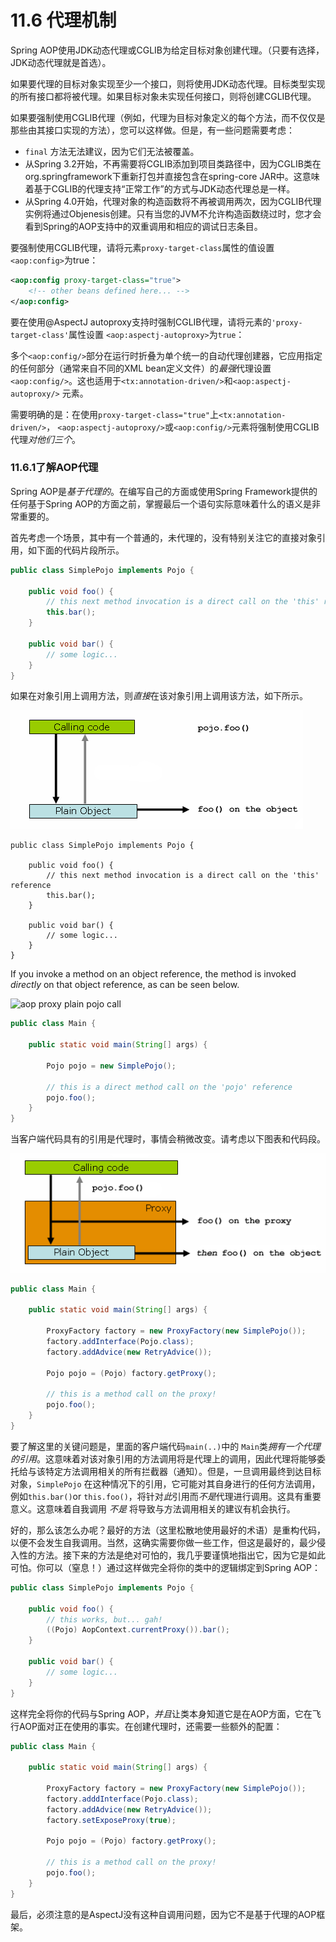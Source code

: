 # 11.6 代理机制

Spring AOP使用JDK动态代理或CGLIB为给定目标对象创建代理。（只要有选择，JDK动态代理就是首选）。

如果要代理的目标对象实现至少一个接口，则将使用JDK动态代理。目标类型实现的所有接口都将被代理。如果目标对象未实现任何接口，则将创建CGLIB代理。

如果要强制使用CGLIB代理（例如，代理为目标对象定义的每个方法，而不仅仅是那些由其接口实现的方法），您可以这样做。但是，有一些问题需要考虑：

- `final` 方法无法建议，因为它们无法被覆盖。
- 从Spring 3.2开始，不再需要将CGLIB添加到项目类路径中，因为CGLIB类在org.springframework下重新打包并直接包含在spring-core JAR中。这意味着基于CGLIB的代理支持“正常工作”的方式与JDK动态代理总是一样。
- 从Spring 4.0开始，代理对象的构造函数将不再被调用两次，因为CGLIB代理实例将通过Objenesis创建。只有当您的JVM不允许构造函数绕过时，您才会看到Spring的AOP支持中的双重调用和相应的调试日志条目。

要强制使用CGLIB代理，请将元素`proxy-target-class`属性的值设置`<aop:config>`为true：

```xml
<aop:config proxy-target-class="true">
    <!-- other beans defined here... -->
</aop:config>
```

要在使用@AspectJ autoproxy支持时强制CGLIB代理，请将元素的`'proxy-target-class'`属性设置 `<aop:aspectj-autoproxy>`为`true`：

多个`<aop:config/>`部分在运行时折叠为单个统一的自动代理创建器，它应用指定的任何部分（通常来自不同的XML bean定义文件）的*最强*代理设置`<aop:config/>`。这也适用于`<tx:annotation-driven/>`和`<aop:aspectj-autoproxy/>` 元素。

需要明确的是：在使用`proxy-target-class="true"`上`<tx:annotation-driven/>`， `<aop:aspectj-autoproxy/>`或`<aop:config/>`元素将强制使用CGLIB代理*对他们三个*。

### 11.6.1了解AOP代理

Spring AOP是*基于代理的*。在编写自己的方面或使用Spring Framework提供的任何基于Spring AOP的方面之前，掌握最后一个语句实际意味着什么的语义是非常重要的。

首先考虑一个场景，其中有一个普通的，未代理的，没有特别关注它的直接对象引用，如下面的代码片段所示。

```java
public class SimplePojo implements Pojo {

    public void foo() {
        // this next method invocation is a direct call on the 'this' reference
        this.bar();
    }

    public void bar() {
        // some logic...
    }
}
```

如果在对象引用上调用方法，则*直接*在该对象引用上调用该方法，如下所示。

![aop-proxy-plain-pojo-call](../images/aop-proxy-plain-pojo-call.png)

```
public class SimplePojo implements Pojo {

    public void foo() {
        // this next method invocation is a direct call on the 'this' reference
        this.bar();
    }

    public void bar() {
        // some logic...
    }
}
```

If you invoke a method on an object reference, the method is invoked *directly* on that object reference, as can be seen below.

![aop proxy plain pojo call](images/aop-proxy-plain-pojo-call.png)

```java
public class Main {

    public static void main(String[] args) {

        Pojo pojo = new SimplePojo();

        // this is a direct method call on the 'pojo' reference
        pojo.foo();
    }
}
```

当客户端代码具有的引用是代理时，事情会稍微改变。请考虑以下图表和代码段。

![aop代理电话](../images/aop-proxy-call.png)

```java
public class Main {

    public static void main(String[] args) {

        ProxyFactory factory = new ProxyFactory(new SimplePojo());
        factory.addInterface(Pojo.class);
        factory.addAdvice(new RetryAdvice());

        Pojo pojo = (Pojo) factory.getProxy();

        // this is a method call on the proxy!
        pojo.foo();
    }
}
```

要了解这里的关键问题是，里面的客户端代码`main(..)`中的 `Main`类*拥有一个代理的引用*。这意味着对该对象引用的方法调用将是代理上的调用，因此代理将能够委托给与该特定方法调用相关的所有拦截器（通知）。但是，一旦调用最终到达目标对象，`SimplePojo` 在这种情况下的引用，它可能对其自身进行的任何方法调用，例如`this.bar()`or `this.foo()`，将针对*此*引用而*不是*代理进行调用。这具有重要意义。这意味着自我调用 *不是* 将导致与方法调用相关的建议有机会执行。

好的，那么该怎么办呢？最好的方法（这里松散地使用最好的术语）是重构代码，以便不会发生自我调用。当然，这确实需要你做一些工作，但这是最好的，最少侵入性的方法。接下来的方法是绝对可怕的，我几乎要谨慎地指出它，因为它是如此可怕。你可以（窒息！）通过这样做完全将你的类中的逻辑绑定到Spring AOP：

```java
public class SimplePojo implements Pojo {

    public void foo() {
        // this works, but... gah!
        ((Pojo) AopContext.currentProxy()).bar();
    }

    public void bar() {
        // some logic...
    }
}
```

这样完全将你的代码与Spring AOP，*并且*让类本身知道它是在AOP方面，它在飞行AOP面对正在使用的事实。在创建代理时，还需要一些额外的配置：

```java
public class Main {

    public static void main(String[] args) {

        ProxyFactory factory = new ProxyFactory(new SimplePojo());
        factory.adddInterface(Pojo.class);
        factory.addAdvice(new RetryAdvice());
        factory.setExposeProxy(true);

        Pojo pojo = (Pojo) factory.getProxy();

        // this is a method call on the proxy!
        pojo.foo();
    }
}
```

最后，必须注意的是AspectJ没有这种自调用问题，因为它不是基于代理的AOP框架。